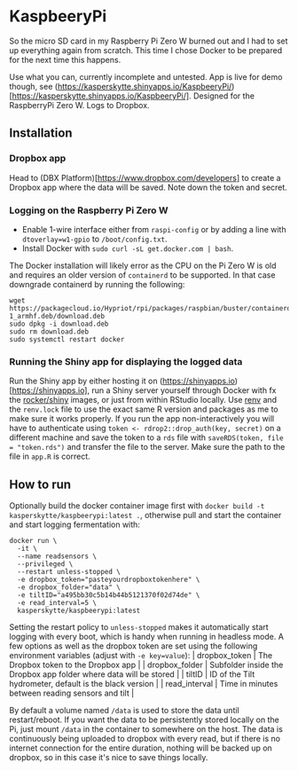# KaspbeeryPi
So the micro SD card in my Raspberry Pi Zero W burned out and I had to set up everything again from scratch. This time I chose Docker to be prepared for the next time this happens.

Use what you can, currently incomplete and untested. App is live for demo though, see (https://kasperskytte.shinyapps.io/KaspbeeryPi/)[https://kasperskytte.shinyapps.io/KaspbeeryPi/].
Designed for the RaspberryPi Zero W. Logs to Dropbox. 

## Installation
### Dropbox app
Head to (DBX Platform)[https://www.dropbox.com/developers] to create a Dropbox app where the data will be saved. Note down the token and secret.

### Logging on the Raspberry Pi Zero W
 - Enable 1-wire interface either from `raspi-config` or by adding a line with `dtoverlay=w1-gpio` to `/boot/config.txt`.
 - Install Docker with `sudo curl -sL get.docker.com | bash`.

The Docker installation will likely error as the CPU on the Pi Zero W is old and requires an older version of `containerd` to be supported. In that case downgrade containerd by running the following:
```
wget https://packagecloud.io/Hypriot/rpi/packages/raspbian/buster/containerd.io_1.2.6-1_armhf.deb/download.deb
sudo dpkg -i download.deb
sudo rm download.deb
sudo systemctl restart docker
```

### Running the Shiny app for displaying the logged data
Run the Shiny app by either hosting it on (https://shinyapps.io)[https://shinyapps.io], run a Shiny server yourself through Docker with fx the [rocker/shiny](`https://hub.docker.com/r/rocker/shiny`) images, or just from within RStudio locally. Use [renv](https://rstudio.github.io/renv/) and the `renv.lock` file to use the exact same R version and packages as me to make sure it works properly. If you run the app non-interactively you will have to authenticate using `token <- rdrop2::drop_auth(key, secret)` on a different machine and save the token to a `rds` file with `saveRDS(token, file = "token.rds")` and transfer the file to the server. Make sure the path to the file in `app.R` is correct.

## How to run
Optionally build the docker container image first with `docker build -t kasperskytte/kaspbeerypi:latest .`, otherwise pull and start the container and start logging fermentation with:
```
docker run \
  -it \
  --name readsensors \
  --privileged \
  --restart unless-stopped \
  -e dropbox_token="pasteyourdropboxtokenhere" \
  -e dropbox_folder="data" \
  -e tiltID="a495bb30c5b14b44b5121370f02d74de" \
  -e read_interval=5 \
  kasperskytte/kaspbeerypi:latest
```

Setting the restart policy to `unless-stopped` makes it automatically start logging with every boot, which is handy when running in headless mode.
A few options as well as the dropbox token are set using the following environment variables (adjust with `-e key=value`):
| dropbox_token | The Dropbox token to the Dropbox app |
| dropbox_folder | Subfolder inside the Dropbox app folder where data will be stored |
| tiltID | ID of the Tilt hydrometer, default is the black version |
| read_interval | Time in minutes between reading sensors and tilt |

By default a volume named `/data` is used to store the data until restart/reboot. If you want the data to be persistently stored locally on the Pi, just mount `/data` in the container to somewhere on the host. The data is continuously being uploaded to dropbox with every read, but if there is no internet connection for the entire duration, nothing will be backed up on dropbox, so in this case it's nice to save things locally.